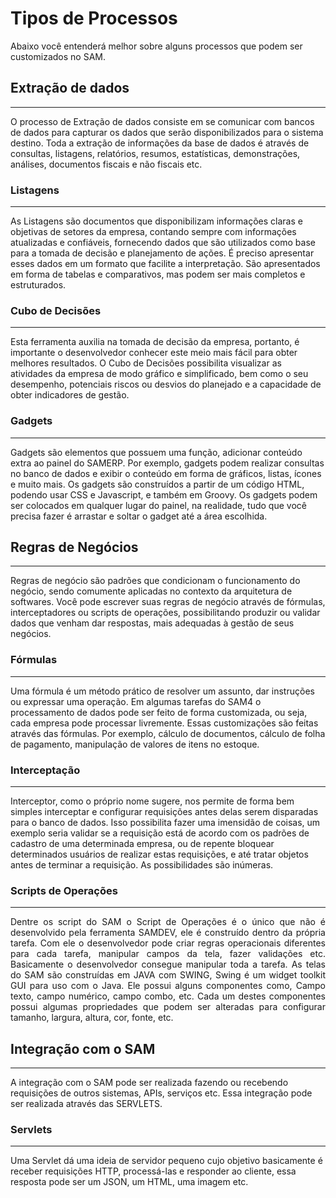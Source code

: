 # Tipos de Processos

Abaixo você entenderá melhor sobre alguns processos que podem ser customizados no SAM.

## Extração de dados

----

O processo de Extração de dados consiste em se comunicar com bancos de dados para capturar os dados que serão disponibilizados para o sistema destino. Toda a extração de informações da base de dados é através de consultas, listagens, relatórios, resumos, estatísticas, demonstrações, análises, documentos fiscais e não fiscais etc.

### Listagens

----

As Listagens são documentos que disponibilizam informações claras e objetivas de setores da empresa, contando sempre com informações atualizadas e confiáveis, fornecendo dados que são utilizados como base para a tomada de decisão e planejamento de ações. É preciso apresentar esses dados em um formato que facilite a interpretação. São apresentados em forma de tabelas e comparativos, mas podem ser mais completos e estruturados.

### Cubo de Decisões

----

Esta ferramenta auxilia na tomada de decisão da empresa, portanto, é importante o desenvolvedor conhecer este meio mais fácil para obter melhores resultados. O Cubo de Decisões possibilita visualizar as atividades da empresa de modo gráfico e simplificado, bem como o seu desempenho, potenciais riscos ou desvios do planejado e a capacidade de obter indicadores de gestão.

### Gadgets

----

Gadgets são elementos que possuem uma função, adicionar conteúdo extra ao painel do SAMERP. Por exemplo, gadgets podem realizar consultas no banco de dados e exibir o conteúdo em forma de gráficos, listas, ícones e muito mais. Os gadgets são construídos a partir de um código HTML, podendo usar CSS e Javascript, e também em Groovy. Os gadgets podem ser colocados em qualquer lugar do painel, na realidade, tudo que você precisa fazer é arrastar e soltar o gadget até a área escolhida.

## Regras de Negócios

----

Regras de negócio são padrões que condicionam o funcionamento do negócio, sendo comumente aplicadas no contexto da arquitetura de softwares. Você pode escrever suas regras de negócio através de fórmulas, interceptadores ou scripts de operações, possibilitando produzir ou validar dados que venham dar respostas, mais adequadas à gestão de seus negócios.

### Fórmulas

----

Uma fórmula é um método prático de resolver um assunto, dar instruções ou expressar uma operação. Em algumas tarefas do SAM4 o processamento de dados pode ser feito de forma customizada, ou seja, cada empresa pode processar livremente. Essas customizações são feitas através das fórmulas. Por exemplo, cálculo de documentos, cálculo de folha de pagamento, manipulação de valores de itens no estoque.

### Interceptação

----

Interceptor, como o próprio nome sugere, nos permite de forma bem simples interceptar e configurar requisições antes delas serem disparadas para o banco de dados. Isso possibilita fazer uma imensidão de coisas, um exemplo seria validar se a requisição está de acordo com os padrões de cadastro de uma determinada empresa, ou de repente bloquear determinados usuários de realizar estas requisições, e até tratar objetos antes de terminar a requisição. As possibilidades são inúmeras.

### Scripts de Operações

----

<p style="text-align: justify">Dentre os script do SAM o Script de Operações é o único que não é desenvolvido pela ferramenta SAMDEV, ele é construído dentro da própria tarefa. Com ele o desenvolvedor pode criar regras operacionais diferentes para cada tarefa, manipular campos da tela, fazer validações etc. Basicamente o desenvolvedor consegue manipular toda a tarefa. As telas do SAM são construídas em JAVA com SWING, Swing é um widget toolkit GUI para uso com o Java. Ele possui alguns componentes como, Campo texto, campo numérico, campo combo, etc. Cada um destes componentes possui algumas propriedades que podem ser alteradas para configurar tamanho, largura, altura, cor, fonte, etc.</p>

## Integração com o SAM

----

A integração com o SAM pode ser realizada fazendo ou recebendo requisições de outros sistemas, APIs, serviços etc. Essa integração pode ser realizada através das SERVLETS.

### Servlets

----

Uma Servlet dá uma ideia de servidor pequeno cujo objetivo basicamente é receber requisições HTTP, processá-las e responder ao cliente, essa resposta pode ser um JSON, um HTML, uma imagem etc.